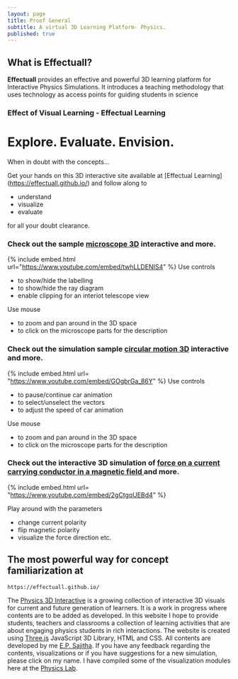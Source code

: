 ```yaml
---
layout: page
title: Proof General
subtitle: A virtual 3D Learning Platform- Physics.
published: true
---
```


## What is Effectuall?

**Effectuall** provides an effective and powerful 3D learning platform for Interactive Physics Simulations. It introduces a teaching methodology that uses technology as access points for guiding students in science
### Effect of Visual Learning - Effectual Learning
# Explore. Evaluate. Envision.

When in doubt with the concepts... 

Get your hands on this 3D interactive site available at [Effectual Learning] (https://effectuall.github.io/) and follow along to
* understand 
* visualize 
* evaluate 

for all your doubt clearance. 


### Check out the sample [microscope 3D](https://effectuall.github.io/Simulations/Optics_Compound_Microscope.html) interactive and  more.

{% include embed.html url="https://www.youtube.com/embed/twhLLDENIS4" %}
Use controls
*  to show/hide the labelling
*  to show/hide the ray diagram
*  enable clipping for an interiot telescope view

Use mouse 

* to zoom and pan around in the 3D space
* to click on the microscope parts for the description

### Check out the simulation sample [circular motion 3D](https://effectuall.github.io/Simulations/Mechanics_Circular_Motion.html) interactive and  more.

{% include embed.html url= "https://www.youtube.com/embed/GOgbrGa_86Y" %}
Use controls
*  to pause/continue car animation
*  to select/unselect the vectors
*  to adjust the speed of car animation

Use mouse 

* to zoom and pan around in the 3D space
* to click on the microscope parts for the description

### Check out the interactive 3D simulation of [force on a current carrying conductor in a magnetic field ](https://effectuall.github.io/Simulations/Magnetism_Force_on_a_Current_Carrying_Conductor.html) and  more.

{% include embed.html url= "https://www.youtube.com/embed/2gCtgqUEBd4" %}

Play around with the parameters
* change current polarity
* flip magnetic polarity
* visualize the force direction etc.

## The most powerful way for concept familiarization at
```
https://effectuall.github.io/
```
The [Physics 3D Interactive](https://effectuall.github.io/) is a growing collection of interactive 3D visuals for current and future generation of learners. It is a work in progress where contents are to be added as developed. In this website I hope to provide students, teachers and classrooms a collection of learning activities that are about engaging physics students in rich interactions. The website is created using [Three.js](https://threejs.org/) JavaScript 3D Library, HTML and CSS. All contents are developed by me [E.P. Sajitha](effectuallearning@gmail.com). If you have any feedback regarding the contents, visualizations or if you have suggestions for a new simulation, please click on my name. 
I have compiled some of the visualization modules here at the [Physics Lab]( physicslab).
